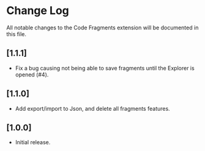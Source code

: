 # Change Log
All notable changes to the Code Fragments extension will be documented in this file.

## [1.1.1]
 - Fix a bug causing not being able to save fragments until the Explorer is opened (#4).

## [1.1.0]
 - Add export/import to Json, and delete all fragments features.

## [1.0.0]
- Initial release.